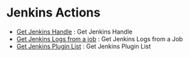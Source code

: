 # Jenkins Actions
* [Get Jenkins Handle](https://github.com/unskript/Awesome-CloudOps-Automation/Jenkins/legos/jenkins_get_handle/README.md) : Get Jenkins Handle
* [Get Jenkins Logs from a job](https://github.com/unskript/Awesome-CloudOps-Automation/Jenkins/legos/jenkins_get_logs/README.md) : Get Jenkins Logs from a Job
* [Get Jenkins Plugin List](https://github.com/unskript/Awesome-CloudOps-Automation/Jenkins/legos/jenkins_get_plugins/README.md) : Get Jenkins Plugin List
